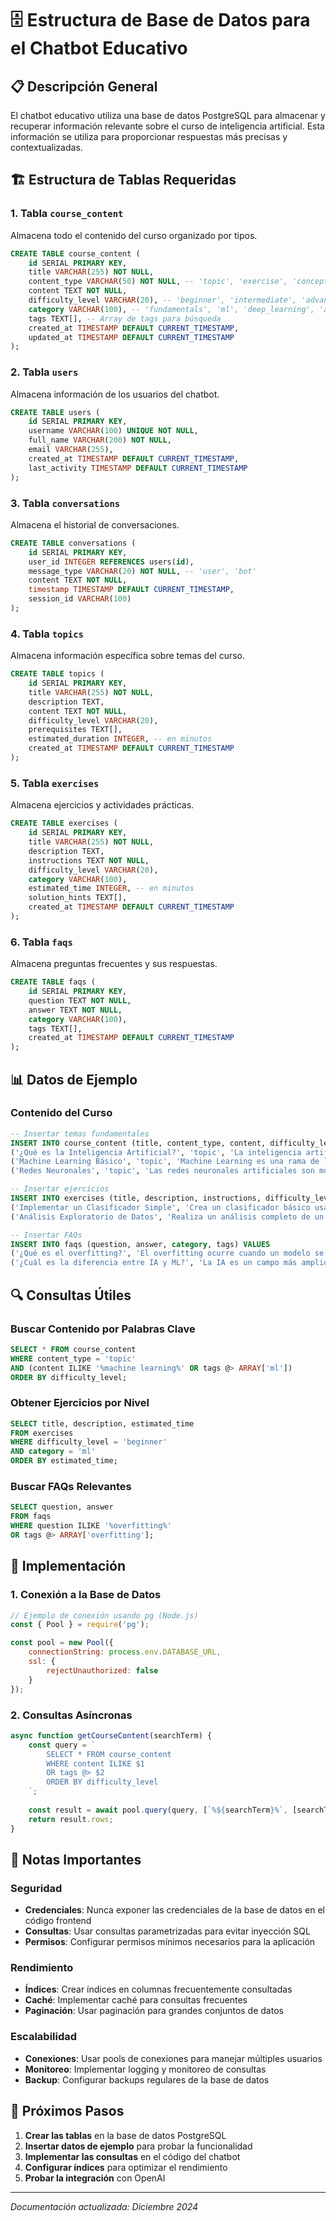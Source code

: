 # 🗄️ Estructura de Base de Datos para el Chatbot Educativo

## 📋 Descripción General

El chatbot educativo utiliza una base de datos PostgreSQL para almacenar y recuperar información relevante sobre el curso de inteligencia artificial. Esta información se utiliza para proporcionar respuestas más precisas y contextualizadas.

## 🏗️ Estructura de Tablas Requeridas

### 1. Tabla `course_content`

Almacena todo el contenido del curso organizado por tipos.

```sql
CREATE TABLE course_content (
    id SERIAL PRIMARY KEY,
    title VARCHAR(255) NOT NULL,
    content_type VARCHAR(50) NOT NULL, -- 'topic', 'exercise', 'concept', 'faq'
    content TEXT NOT NULL,
    difficulty_level VARCHAR(20), -- 'beginner', 'intermediate', 'advanced'
    category VARCHAR(100), -- 'fundamentals', 'ml', 'deep_learning', 'applications'
    tags TEXT[], -- Array de tags para búsqueda
    created_at TIMESTAMP DEFAULT CURRENT_TIMESTAMP,
    updated_at TIMESTAMP DEFAULT CURRENT_TIMESTAMP
);
```

### 2. Tabla `users`

Almacena información de los usuarios del chatbot.

```sql
CREATE TABLE users (
    id SERIAL PRIMARY KEY,
    username VARCHAR(100) UNIQUE NOT NULL,
    full_name VARCHAR(200) NOT NULL,
    email VARCHAR(255),
    created_at TIMESTAMP DEFAULT CURRENT_TIMESTAMP,
    last_activity TIMESTAMP DEFAULT CURRENT_TIMESTAMP
);
```

### 3. Tabla `conversations`

Almacena el historial de conversaciones.

```sql
CREATE TABLE conversations (
    id SERIAL PRIMARY KEY,
    user_id INTEGER REFERENCES users(id),
    message_type VARCHAR(20) NOT NULL, -- 'user', 'bot'
    content TEXT NOT NULL,
    timestamp TIMESTAMP DEFAULT CURRENT_TIMESTAMP,
    session_id VARCHAR(100)
);
```

### 4. Tabla `topics`

Almacena información específica sobre temas del curso.

```sql
CREATE TABLE topics (
    id SERIAL PRIMARY KEY,
    title VARCHAR(255) NOT NULL,
    description TEXT,
    content TEXT NOT NULL,
    difficulty_level VARCHAR(20),
    prerequisites TEXT[],
    estimated_duration INTEGER, -- en minutos
    created_at TIMESTAMP DEFAULT CURRENT_TIMESTAMP
);
```

### 5. Tabla `exercises`

Almacena ejercicios y actividades prácticas.

```sql
CREATE TABLE exercises (
    id SERIAL PRIMARY KEY,
    title VARCHAR(255) NOT NULL,
    description TEXT,
    instructions TEXT NOT NULL,
    difficulty_level VARCHAR(20),
    category VARCHAR(100),
    estimated_time INTEGER, -- en minutos
    solution_hints TEXT[],
    created_at TIMESTAMP DEFAULT CURRENT_TIMESTAMP
);
```

### 6. Tabla `faqs`

Almacena preguntas frecuentes y sus respuestas.

```sql
CREATE TABLE faqs (
    id SERIAL PRIMARY KEY,
    question TEXT NOT NULL,
    answer TEXT NOT NULL,
    category VARCHAR(100),
    tags TEXT[],
    created_at TIMESTAMP DEFAULT CURRENT_TIMESTAMP
);
```

## 📊 Datos de Ejemplo

### Contenido del Curso

```sql
-- Insertar temas fundamentales
INSERT INTO course_content (title, content_type, content, difficulty_level, category, tags) VALUES
('¿Qué es la Inteligencia Artificial?', 'topic', 'La inteligencia artificial es un campo de la informática que busca crear sistemas capaces de realizar tareas que normalmente requieren inteligencia humana...', 'beginner', 'fundamentals', ARRAY['IA', 'fundamentos', 'definición']),
('Machine Learning Básico', 'topic', 'Machine Learning es una rama de la IA que permite a las computadoras aprender sin ser programadas explícitamente...', 'intermediate', 'ml', ARRAY['ML', 'aprendizaje', 'algoritmos']),
('Redes Neuronales', 'topic', 'Las redes neuronales artificiales son modelos computacionales inspirados en el cerebro humano...', 'advanced', 'deep_learning', ARRAY['neural networks', 'deep learning', 'redes']);

-- Insertar ejercicios
INSERT INTO exercises (title, description, instructions, difficulty_level, category, estimated_time) VALUES
('Implementar un Clasificador Simple', 'Crea un clasificador básico usando scikit-learn', '1. Importa las librerías necesarias\n2. Carga un dataset de ejemplo\n3. Divide los datos en entrenamiento y prueba\n4. Entrena un modelo de clasificación\n5. Evalúa el rendimiento', 'beginner', 'ml', 30),
('Análisis Exploratorio de Datos', 'Realiza un análisis completo de un dataset', '1. Carga el dataset\n2. Explora la estructura de los datos\n3. Identifica valores faltantes\n4. Crea visualizaciones\n5. Genera estadísticas descriptivas', 'intermediate', 'data_analysis', 45);

-- Insertar FAQs
INSERT INTO faqs (question, answer, category, tags) VALUES
('¿Qué es el overfitting?', 'El overfitting ocurre cuando un modelo se ajusta demasiado a los datos de entrenamiento y no generaliza bien a nuevos datos...', 'ml', ARRAY['overfitting', 'generalización', 'modelos']),
('¿Cuál es la diferencia entre IA y ML?', 'La IA es un campo más amplio que incluye cualquier técnica que permita a las máquinas simular inteligencia...', 'fundamentals', ARRAY['IA', 'ML', 'diferencias']);
```

## 🔍 Consultas Útiles

### Buscar Contenido por Palabras Clave

```sql
SELECT * FROM course_content 
WHERE content_type = 'topic' 
AND (content ILIKE '%machine learning%' OR tags @> ARRAY['ml'])
ORDER BY difficulty_level;
```

### Obtener Ejercicios por Nivel

```sql
SELECT title, description, estimated_time 
FROM exercises 
WHERE difficulty_level = 'beginner' 
AND category = 'ml'
ORDER BY estimated_time;
```

### Buscar FAQs Relevantes

```sql
SELECT question, answer 
FROM faqs 
WHERE question ILIKE '%overfitting%' 
OR tags @> ARRAY['overfitting'];
```

## 🚀 Implementación

### 1. Conexión a la Base de Datos

```javascript
// Ejemplo de conexión usando pg (Node.js)
const { Pool } = require('pg');

const pool = new Pool({
    connectionString: process.env.DATABASE_URL,
    ssl: {
        rejectUnauthorized: false
    }
});
```

### 2. Consultas Asíncronas

```javascript
async function getCourseContent(searchTerm) {
    const query = `
        SELECT * FROM course_content 
        WHERE content ILIKE $1 
        OR tags @> $2
        ORDER BY difficulty_level
    `;
    
    const result = await pool.query(query, [`%${searchTerm}%`, [searchTerm]]);
    return result.rows;
}
```

## 📝 Notas Importantes

### Seguridad
- **Credenciales**: Nunca exponer las credenciales de la base de datos en el código frontend
- **Consultas**: Usar consultas parametrizadas para evitar inyección SQL
- **Permisos**: Configurar permisos mínimos necesarios para la aplicación

### Rendimiento
- **Índices**: Crear índices en columnas frecuentemente consultadas
- **Caché**: Implementar caché para consultas frecuentes
- **Paginación**: Usar paginación para grandes conjuntos de datos

### Escalabilidad
- **Conexiones**: Usar pools de conexiones para manejar múltiples usuarios
- **Monitoreo**: Implementar logging y monitoreo de consultas
- **Backup**: Configurar backups regulares de la base de datos

## 🔄 Próximos Pasos

1. **Crear las tablas** en la base de datos PostgreSQL
2. **Insertar datos de ejemplo** para probar la funcionalidad
3. **Implementar las consultas** en el código del chatbot
4. **Configurar índices** para optimizar el rendimiento
5. **Probar la integración** con OpenAI

---

*Documentación actualizada: Diciembre 2024*

